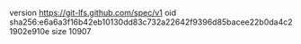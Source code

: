 version https://git-lfs.github.com/spec/v1
oid sha256:e6a6a3f16b42eb10130dd83c732a22642f9396d85bacee22b0da4c21902e910e
size 10907
